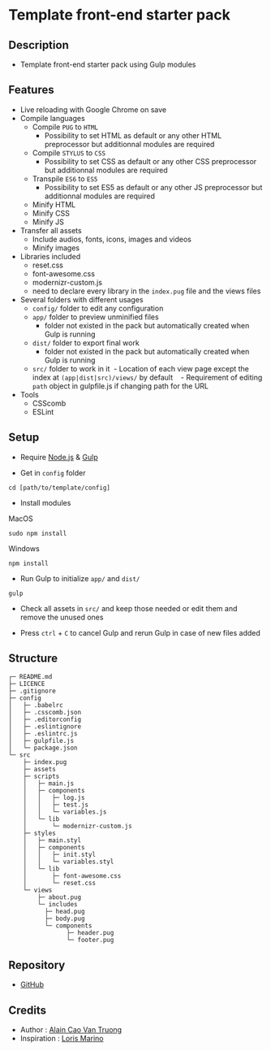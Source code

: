 # Template front-end starter pack

## Description

- Template front-end starter pack using Gulp modules

## Features

- Live reloading with Google Chrome on save
- Compile languages
  - Compile `PUG` to `HTML`
    - Possibility to set HTML as default or any other HTML preprocessor but additionnal modules are required
  - Compile `STYLUS` to `CSS`
    - Possibility to set CSS as default or any other CSS preprocessor but additionnal modules are required
  - Transpile `ES6` to `ES5`
    - Possibility to set ES5 as default or any other JS preprocessor but additionnal modules are required
  - Minify HTML
  - Minify CSS
  - Minify JS
- Transfer all assets
  - Include audios, fonts, icons, images and videos
  - Minify images
- Libraries included
  - reset.css
  - font-awesome.css
  - modernizr-custom.js
  - need to declare every library in the `index.pug` file and the views files
- Several folders with different usages
  - `config/` folder to edit any configuration
  - `app/` folder to preview unminified files
    - folder not existed in the pack but automatically created when Gulp is running
  - `dist/` folder to export final work
    - folder not existed in the pack but automatically created when Gulp is running
  - `src/` folder to work in it
  - Location of each view page except the index at `(app|dist|src)/views/` by default
    - Requirement of editing `path` object in gulpfile.js if changing path for the URL
- Tools
  - CSScomb
  - ESLint

## Setup

- Require [Node.js](https://nodejs.org/en/) & [Gulp](https://gulpjs.com/)

- Get in `config` folder
```
cd [path/to/template/config]
```
- Install modules

MacOS
```
sudo npm install
```

Windows
```
npm install
```

- Run Gulp to initialize `app/` and `dist/`
```
gulp
```

- Check all assets in `src/` and keep those needed or edit them and remove the unused ones

- Press `ctrl` + `C` to cancel Gulp and rerun Gulp in case of new files added

## Structure

```
┌─ README.md
├─ LICENCE
├─ .gitignore
├─ config
│   ├─ .babelrc
│   ├─ .csscomb.json
│   ├─ .editorconfig
│   ├─ .eslintignore
│   ├─ .eslintrc.js
│   ├─ gulpfile.js
│   └─ package.json
└─ src
    ├─ index.pug
    ├─ assets
    ├─ scripts
    │   ├─ main.js
    │   ├─ components
    │   │   ├─ log.js
    │   │   ├─ test.js
    │   │   └─ variables.js
    │   └─ lib
    │       └─ modernizr-custom.js
    ├─ styles
    │   ├─ main.styl
    │   ├─ components
    │   │   ├─ init.styl
    │   │   └─ variables.styl
    │   └─ lib
    │       ├─ font-awesome.css
    │       └─ reset.css
    └─ views
        ├─ about.pug
        └─ includes
          ├─ head.pug
          ├─ body.pug
          └─ components
                ├─ header.pug
                └─ footer.pug
```

## Repository

- [GitHub](https://github.com/KamenSentai/template)

## Credits
- Author : [Alain Cao Van Truong](https://github.com/KamenSentai)
- Inspiration : [Loris Marino](https://github.com/LorisMarino)
